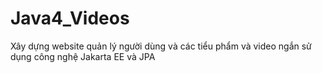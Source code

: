 # Java4_Videos
Xây dựng website quản lý người dùng và các tiểu phẩm và video ngắn sử dụng công nghệ Jakarta EE và JPA
